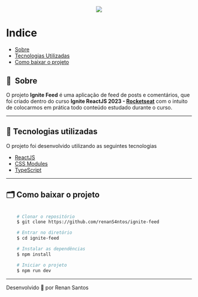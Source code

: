 <h1 align="center">
    <img src="https://ik.imagekit.io/r1fzu0agz/Capa.png">
</h1>

# Indice

- [Sobre](#-sobre)
- [Tecnologias Utilizadas](#-tecnologias-utilizadas)
- [Como baixar o projeto](#-como-baixar-o-projeto)

## 🔖&nbsp; Sobre

O projeto **Ignite Feed** é uma aplicação de feed de posts e comentários, que foi criado dentro do curso **Ignite ReactJS 2023 - [Rocketseat](https://app.rocketseat.com.br/)** com o intuito de colocarmos em prática todo conteúdo estudado durante o curso.

---

## 🚀 Tecnologias utilizadas

O projeto foi desenvolvido utilizando as seguintes tecnologias

- [ReactJS](https://reactjs.org)
- [CSS Modules](https://github.com/css-modules/css-modules)
- [TypeScript](https://www.typescriptlang.org/)

---

## 🗂 Como baixar o projeto

```bash

    # Clonar o repositório
    $ git clone https://github.com/renanS4ntos/ignite-feed

    # Entrar no diretório
    $ cd ignite-feed

    # Instalar as dependências
    $ npm install

    # Iniciar o projeto
    $ npm run dev
```

---

Desenvolvido 💜 por Renan Santos

